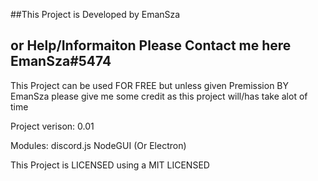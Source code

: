 ##This Project is Developed by EmanSza
## or Help/Informaiton Please Contact me here EmanSza#5474

This Project can be used FOR FREE but unless given Premission BY EmanSza please give me some credit as this project will/has take alot of time

Project verison: 0.01

Modules:
discord.js
NodeGUI (Or Electron)

This Project is LICENSED using a MIT LICENSED